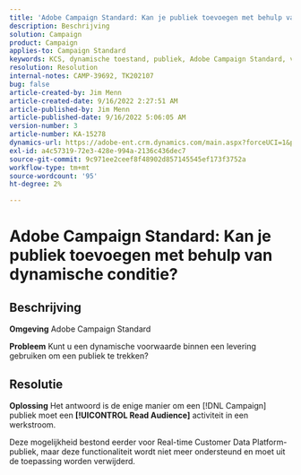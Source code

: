 ```yaml
---
title: 'Adobe Campaign Standard: Kan je publiek toevoegen met behulp van dynamische conditie?'
description: Beschrijving
solution: Campaign
product: Campaign
applies-to: Campaign Standard
keywords: KCS, dynamische toestand, publiek, Adobe Campaign Standard, veelgestelde vragen
resolution: Resolution
internal-notes: CAMP-39692, TK202107
bug: false
article-created-by: Jim Menn
article-created-date: 9/16/2022 2:27:51 AM
article-published-by: Jim Menn
article-published-date: 9/16/2022 5:06:05 AM
version-number: 3
article-number: KA-15278
dynamics-url: https://adobe-ent.crm.dynamics.com/main.aspx?forceUCI=1&pagetype=entityrecord&etn=knowledgearticle&id=da1ccb28-6735-ed11-9db1-0022480866ad
exl-id: a4c57319-72e3-428e-994a-2136c436dec7
source-git-commit: 9c971ee2ceef8f48902d857145545ef173f3752a
workflow-type: tm+mt
source-wordcount: '95'
ht-degree: 2%

---
```


# Adobe Campaign Standard: Kan je publiek toevoegen met behulp van dynamische conditie?

## Beschrijving


<b>Omgeving</b>
Adobe Campaign Standard

<b>Probleem</b>
Kunt u een dynamische voorwaarde binnen een levering gebruiken om een publiek te trekken?


## Resolutie


<b>Oplossing</b>
Het antwoord is de enige manier om een [!DNL Campaign] publiek moet een <b>[!UICONTROL Read Audience]</b> activiteit in een werkstroom.

Deze mogelijkheid bestond eerder voor Real-time Customer Data Platform-publiek, maar deze functionaliteit wordt niet meer ondersteund en moet uit de toepassing worden verwijderd.
